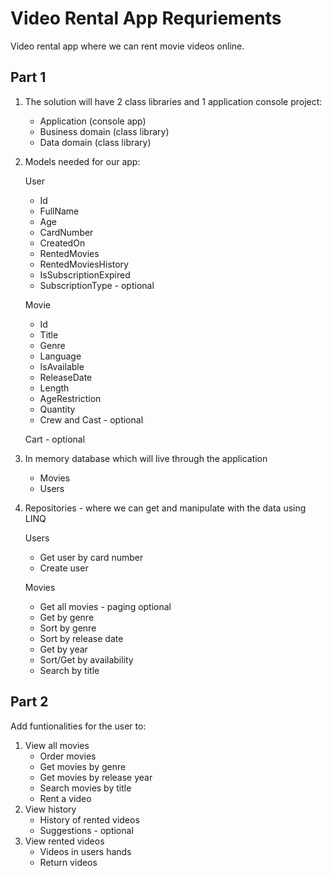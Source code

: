 # Video Rental App Requriements

Video rental app where we can rent movie videos online.

## Part 1
1. The solution will have 2 class libraries and 1 application console project:
	- Application (console app)
	- Business domain (class library)
	- Data domain (class library)

2. Models needed for our app:

	User

	- Id
	- FullName
	- Age
	- CardNumber
	- CreatedOn
	- RentedMovies
	- RentedMoviesHistory
	- IsSubscriptionExpired
	- SubscriptionType - optional

	Movie

	- Id
	- Title
	- Genre
	- Language
	- IsAvailable
	- ReleaseDate
	- Length
	- AgeRestriction
	- Quantity
	- Crew and Cast - optional

	Cart - optional

3. In memory database which will live through the application
	- Movies
	- Users
4. Repositories - where we can get and manipulate with the data using LINQ

	Users 
	- Get user by card number
	- Create user

	Movies
	- Get all movies - paging optional
	- Get by genre
	- Sort by genre
	- Sort by release date
	- Get by year
	- Sort/Get by availability
	- Search by title

## Part 2

Add funtionalities for the user to:
1. View all movies
	*  Order movies
	*  Get movies by genre
	*  Get movies by release year
	*  Search movies by title
	*  Rent a video
2. View history
	*  History of rented videos
	*  Suggestions - optional
3. View rented videos
	*  Videos in users hands
    *  Return videos
